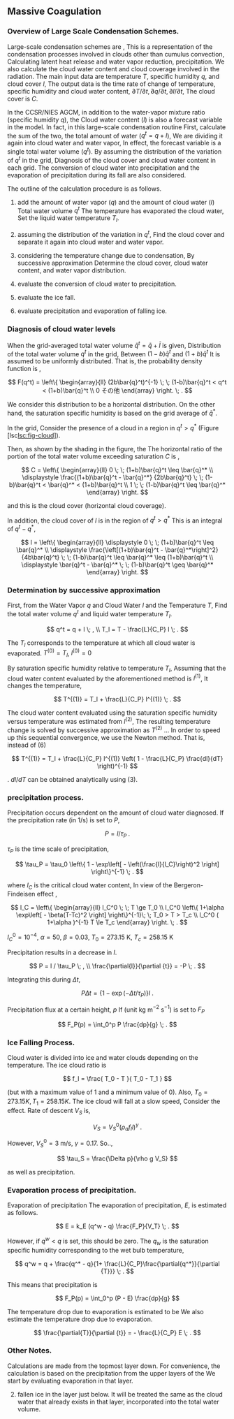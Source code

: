 ## Massive Coagulation

### Overview of Large Scale Condensation Schemes.

Large-scale condensation schemes are ,
This is a representation of the condensation processes involved in clouds other than cumulus convection,
Calculating latent heat release and water vapor reduction, precipitation.
We also calculate the cloud water content and cloud coverage involved in the radiation.
The main input data are temperature $T$, specific humidity $q$, and cloud cover $l$,
The output data is the time rate of change of temperature, specific humidity and cloud water content,
$\partial T/\partial t, \partial q/\partial t, \partial l/\partial t$,
The cloud cover is $C$.

In the CCSR/NIES AGCM, in addition to the water-vapor mixture ratio (specific humidity $q$), the
Cloud water content ($l$) is also a forecast variable in the model.
In fact, in this large-scale condensation routine
First, calculate the sum of the two, the total amount of water ($q^t = q+l$),
We are dividing it again into cloud water and water vapor,
In effect, the forecast variable is a single total water volume ($q^t$).
By assuming the distribution of the variation of $q^t$ in the grid,
Diagnosis of the cloud cover and cloud water content in each grid.
The conversion of cloud water into precipitation and the evaporation of precipitation during its fall are also considered.

The outline of the calculation procedure is as follows.

1. add the amount of water vapor ($q$) and the amount of cloud water ($l$)
 Total water volume $q^t$
 The temperature has evaporated the cloud water,
 Set the     liquid water temperature $T_l$.

2. assuming the distribution of the variation in $q^t$,
 Find the cloud cover and separate it again into cloud water and water vapor.

3. considering the temperature change due to condensation,
 By successive approximation
 Determine the cloud cover, cloud water content, and water vapor distribution.

4. evaluate the conversion of cloud water to precipitation.

5. evaluate the ice fall.

6. evaluate precipitation and evaporation of falling ice.

### Diagnosis of cloud water levels

When the grid-averaged total water volume $\bar{q}^t = \bar{q} + \bar{l}$ is given,
Distribution of the total water volume $q^t$ in the grid,
Between $(1-b)\bar{q}^t$ and $(1+b)\bar{q}^t$
It is assumed to be uniformly distributed. That is, the probability density function is ,

$$
  F(q^t) = \left\{ 
           \begin{array}{ll}
             (2b\bar{q}^t)^{-1} \; \; 
                 (1-b)\bar{q}^t < q^t <  (1+b)\bar{q}^t \\
             0                         その他
           \end{array}
           \right. \; .
$$


We consider this distribution to be a horizontal distribution.
On the other hand, the saturation specific humidity is based on the grid average of $\bar{q}^*$.

In the grid,
Consider the presence of a cloud in a region in $q^t > q^*$ (Figure [lsc[lsc:fig-cloud\]](#lsc:fig-cloud)).

Then, as shown by the shading in the figure, the
The horizontal ratio of the portion of the total water volume exceeding saturation $C$ is ,

$$
  C = \left\{ 
           \begin{array}{ll}
             0 \; \;  (1+b)\bar{q}^t \leq \bar{q}^* \\
             \displaystyle
             \frac{(1+b)\bar{q}^t - \bar{q}^*}
                  {2b\bar{q}^t}                    
               \; \;  (1-b)\bar{q}^t < \bar{q}^* < (1+b)\bar{q}^t \\
             1 \; \;  (1-b)\bar{q}^t \leq \bar{q}^*
           \end{array}
        \right.
$$


and this is the cloud cover (horizontal cloud coverage).

In addition, the cloud cover of $l$ is in the region of $q^t > q^*$
This is an integral of $q^t - q^*$,

$$
  l = \left\{ 
           \begin{array}{ll} \displaystyle
             0 \; \;  (1+b)\bar{q}^t \leq \bar{q}^* \\
            \displaystyle
             \frac{\left[(1+b)\bar{q}^t - \bar{q}^*\right]^2}
                  {4b\bar{q}^t}
               \; \;  (1-b)\bar{q}^t \leq \bar{q}^* \leq (1+b)\bar{q}^t  \\
            \displaystyle
             \bar{q}^t - \bar{q}^*
                \; \;  (1-b)\bar{q}^t \geq \bar{q}^*
           \end{array}
        \right. 
$$


### Determination by successive approximation

First, from the Water Vapor $q$ and Cloud Water $l$ and the Temperature $T$,
Find the total water volume $q^t$ and liquid water temperature $T_l$.

$$
  q^t   =  q + l \; , \\
  T_l   =  T - \frac{L}{C_P} l \; .
$$



The $T_l$ corresponds to the temperature at which all cloud water is evaporated.
$T^{(0)} = T_l$, $l^{(0)} = 0$

By saturation specific humidity relative to temperature $T_l$,
Assuming that the cloud water content evaluated by the aforementioned method is $l^{(1)}$,
It changes the temperature,

$$
  T^{(1)} = T_l +  \frac{L}{C_P} l^{(1)} \; .
$$


The cloud water content evaluated using the saturation specific humidity versus temperature was estimated from $l^{(2)}$,
The resulting temperature change is solved by successive approximation as $T^{(2)}$ ...
In order to speed up this sequential convergence, we use the Newton method.
That is, instead of (6)

$$
  T^{(1)} = T_l +  \frac{L}{C_P} l^{(1)} 
                   \left( 1 - \frac{L}{C_P} \frac{dl}{dT} \right)^{-1}
$$


.
$dl/dT$ can be obtained analytically using (3).

### precipitation process.

Precipitation occurs dependent on the amount of cloud water diagnosed.
If the precipitation rate (in 1/s) is set to $P$,

$$
  P = l / \tau_P \; .
$$


$\tau_P$ is the time scale of precipitation,

$$
  \tau_P  = \tau_0 \left\{ 1 - \exp\left[ - \left(\frac{l}{l_C}\right)^2  
                                   \right]  \right\}^{-1} \; .
$$


where $l_C$ is the critical cloud water content,
In view of the Bergeron-Findeisen effect ,

$$
  l_C = \left\{ 
        \begin{array}{ll}
          l_C^0 \; \;  T \ge T_0 \\
          l_C^0 \left\{ 1+\alpha \exp\left[ - \beta(T-Tc)^2 \right] 
                \right\}^{-1}\; \; 
                       T_0 > T >  T_c \\
          l_C^0 ( 1+\alpha )^{-1}
                       T \le T_c
        \end{array}
        \right. \; .
$$


$l_C^0=10^{-4}$, $\alpha=50$, $\beta=0.03$,
$T_0=273.15$ K, $T_c=258.15$ K

Precipitation results in a decrease in $l$.

$$
  P          =  l / \tau_P \; , \\
  \frac{\partial{l}}{\partial {t}}  =  -P \; .
$$



Integrating this during $\Delta t$,

$$
  P \Delta t  =  \left\{ 1- \exp(- \Delta t/\tau_P) \right\} l \; .
$$


Precipitation flux at a certain height, $p$
If (unit kg m$^{-2}$ s$^{-1}$) is set to $F_P$

$$
  F_P(p) = \int_0^p P \frac{dp}{g} \; .
$$


### Ice Falling Process.

Cloud water is divided into ice and water clouds depending on the temperature.
The ice cloud ratio is

$$
   f_I = \frac{ T_0 - T }{ T_0 - T_1 }
$$


(but with a maximum value of 1 and a minimum value of 0). Also,
$T_0 = 273.15{K}, T_1 = 258.15{K}$.
The ice cloud will fall at a slow speed,
Consider the effect. Rate of descent $V_S$ is,

$$
  V_S = V_S^0 ( \rho_a f_I l )^\gamma \; .
$$


However, $V_S^0=3$ m/s, $\gamma=0.17$.
So..,

$$
  \tau_S = \frac{\Delta p}{\rho g V_S} 
$$


as well as precipitation.

### Evaporation process of precipitation.

Evaporation of precipitation The evaporation of precipitation, $E$, is estimated as follows.

$$
E = k_E (q^w - q) \frac{F_P}{V_T} \; .
$$


However, if $q^w < q$ is set, this should be zero.
The $q_w$ is the saturation specific humidity corresponding to the wet bulb temperature,

$$
  q^w = q + \frac{q^* - q}{1+ \frac{L}{C_P}\frac{\partial{q^*}}{\partial {T}}} \; .
$$


This means that precipitation is

$$
  F_P(p) = \int_0^p (P - E) \frac{dp}{g}
$$


The temperature drop due to evaporation is estimated to be We also estimate the temperature drop due to evaporation.

$$
  \frac{\partial{T}}{\partial {t}} = - \frac{L}{C_P} E \; .
$$


### Other Notes.

Calculations are made from the topmost layer down.
 For convenience, the calculation is based on the precipitation from the upper layers of the
 We start by evaluating evaporation in that layer.

2. fallen ice in the layer just below.
 It will be treated the same as the cloud water that already exists in that layer,
 incorporated into the total water volume.
